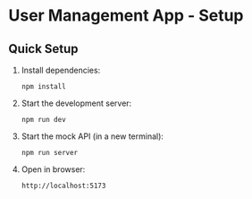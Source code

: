 # User Management App - Setup

## Quick Setup

1. Install dependencies:
   ```
   npm install
   ```

2. Start the development server:
   ```
   npm run dev
   ```

3. Start the mock API (in a new terminal):
   ```
   npm run server
   ```

4. Open in browser:
   ```
   http://localhost:5173
   ```

